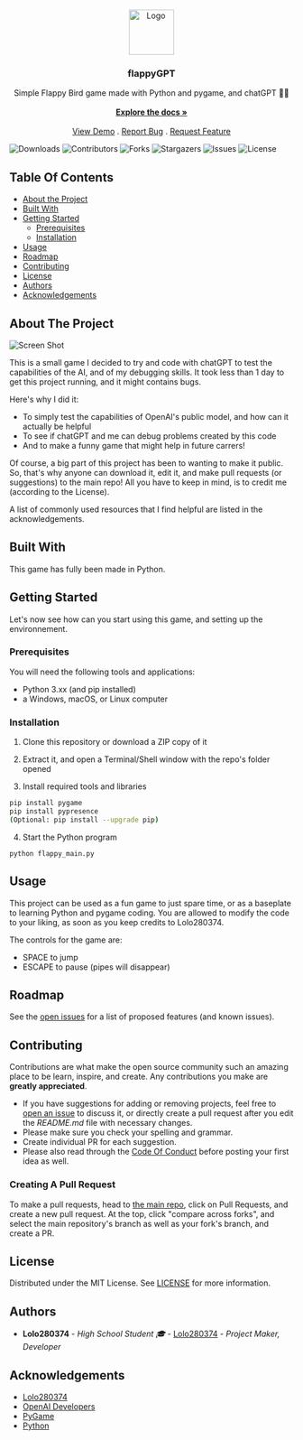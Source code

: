 <br/>
<p align="center">
  <a href="https://github.com/Lolo280374/flappybird_pygame">
    <img src="https://github.com/Lolo280374/flappybird_pygame/raw/main/assets/sprites/flappy.ico" alt="Logo" width="80" height="80">
  </a>

  <h3 align="center">flappyGPT</h3>

  <p align="center">
    Simple Flappy Bird game made with Python and pygame, and chatGPT 🚀🚀
    <br/>
    <br/>
    <a href="https://github.com/Lolo280374/flappybird_pygame"><strong>Explore the docs »</strong></a>
    <br/>
    <br/>
    <a href="https://github.com/Lolo280374/flappybird_pygame">View Demo</a>
    .
    <a href="https://github.com/Lolo280374/flappybird_pygame/issues">Report Bug</a>
    .
    <a href="https://github.com/Lolo280374/flappybird_pygame/issues">Request Feature</a>
  </p>
</p>

![Downloads](https://img.shields.io/github/downloads/Lolo280374/flappybird_pygame/total) ![Contributors](https://img.shields.io/github/contributors/Lolo280374/flappybird_pygame?color=dark-green) ![Forks](https://img.shields.io/github/forks/Lolo280374/flappybird_pygame?style=social) ![Stargazers](https://img.shields.io/github/stars/Lolo280374/flappybird_pygame?style=social) ![Issues](https://img.shields.io/github/issues/Lolo280374/flappybird_pygame) ![License](https://img.shields.io/github/license/Lolo280374/flappybird_pygame) 

## Table Of Contents

* [About the Project](#about-the-project)
* [Built With](#built-with)
* [Getting Started](#getting-started)
  * [Prerequisites](#prerequisites)
  * [Installation](#installation)
* [Usage](#usage)
* [Roadmap](#roadmap)
* [Contributing](#contributing)
* [License](#license)
* [Authors](#authors)
* [Acknowledgements](#acknowledgements)

## About The Project

![Screen Shot](https://github.com/Lolo280374/flappybird_pygame/blob/main/assets/sprites/showcase.png?raw=true)

This is a small game I decided to try and code with chatGPT to test the capabilities of the AI, and of my debugging skills. It took less than 1 day to get this project running, and it might contains bugs.

Here's why I did it:

* To simply test the capabilities of OpenAI's public model, and how can it actually be helpful
* To see if chatGPT and me can debug problems created by this code
* And to make a funny game that might help in future carrers!

Of course, a big part of this project has been to wanting to make it public. So, that's why anyone can download it, edit it, and make pull requests (or suggestions) to the main repo! All you have to keep in mind, is to credit me (according to the License).

A list of commonly used resources that I find helpful are listed in the acknowledgements.

## Built With

This game has fully been made in Python.

## Getting Started

Let's now see how can you start using this game, and setting up the environnement.

### Prerequisites

You will need the following tools and applications:

* Python 3.xx (and pip installed)
* a Windows, macOS, or Linux computer

### Installation

1. Clone this repository or download a ZIP copy of it

2. Extract it, and open a Terminal/Shell window with the repo's folder opened

3. Install required tools and libraries

```sh
pip install pygame
pip install pypresence
(Optional: pip install --upgrade pip)
```

4. Start the Python program

```PY
python flappy_main.py
```

## Usage

This project can be used as a fun game to just spare time, or as a baseplate to learning Python and pygame coding. You are allowed to modify the code to your liking, as soon as you keep credits to Lolo280374.
<br/>

The controls for the game are:
* SPACE to jump
* ESCAPE to pause (pipes will disappear)

## Roadmap

See the [open issues](https://github.com/Lolo280374/flappybird_pygame/issues) for a list of proposed features (and known issues).

## Contributing

Contributions are what make the open source community such an amazing place to be learn, inspire, and create. Any contributions you make are **greatly appreciated**.
* If you have suggestions for adding or removing projects, feel free to [open an issue](https://github.com/Lolo280374/flappybird_pygame/issues/new) to discuss it, or directly create a pull request after you edit the *README.md* file with necessary changes.
* Please make sure you check your spelling and grammar.
* Create individual PR for each suggestion.
* Please also read through the [Code Of Conduct](https://github.com/Lolo280374/flappybird_pygame/blob/main/CODE_OF_CONDUCT.md) before posting your first idea as well.

### Creating A Pull Request

To make a pull requests, head to [the main repo](https://github.com/Lolo280374/flappybird_pygame), click on Pull Requests, and create a new pull request. At the top, click "compare across forks", and select the main repository's branch as well as your fork's branch, and create a PR.

## License

Distributed under the MIT License. See [LICENSE](https://github.com/Lolo280374/flappybird_pygame/blob/main/LICENSE.md) for more information.

## Authors

* **Lolo280374** - *High School Student 🎓* - [Lolo280374](https://github.com/Lolo280374/) - *Project Maker, Developer*

## Acknowledgements

* [Lolo280374](https://github.com/Lolo280374/)
* [OpenAI Developers](https://openai.com/)
* [PyGame](https://www.pygame.org/news)
* [Python](https://www.python.org/)
